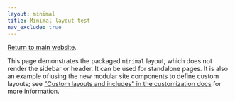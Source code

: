 ```yaml
---
layout: minimal
title: Minimal layout test
nav_exclude: true
---
```


[Return to main website]({{site.baseurl}}/).

This page demonstrates the packaged `minimal` layout, which does not render the sidebar or header. It can be used for standalone pages. It is also an example of using the new modular site components to define custom layouts; see ["Custom layouts and includes" in the customization docs]({{site.baseurl}}/docs-old/customization/#custom-layouts-and-includes) for more information.
